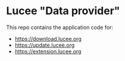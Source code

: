 # Lucee "Data provider"

This repo contains the application code for:

* https://download.lucee.org
* https://update.lucee.org
* https://extension.lucee.org
